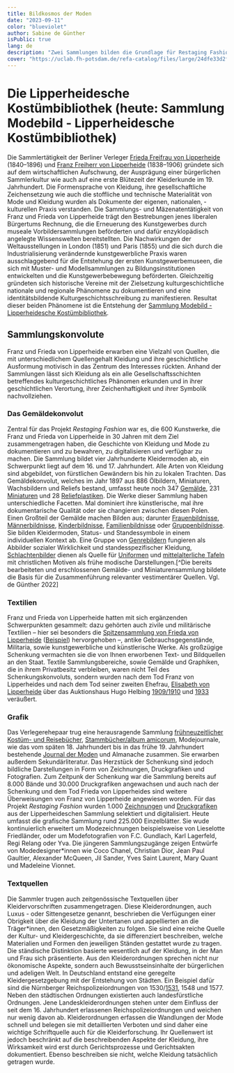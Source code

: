 ```yaml
---
title: Bildkosmos der Moden 
date: "2023-09-11"
color: "blueviolet"
author: Sabine de Günther
isPublic: true
lang: de
description: "Zwei Sammlungen bilden die Grundlage für Restaging Fashion: die vestimnetäre Quellensammlung des Berliner Sammlerehepaars Franz und Frieda von Lipperheide und die Textilsammlung des Germanischen Nationalmuseums in Nürnberg. Letzere beinflusste Franz und Frieda von Lipperheide darin, ihre im späten 19. Jahrhundert zusammengetragene Sammlung von Gemälden, Miniaturen, Reliefplastiken, Grafik, Handzeichnungen, Buchkunst und Sekundärliteratur in der Lipperheideschen Kostümbibliothek zu verstetigen und der Öffentlichkeit zu Forschungszwecken und als Vorbildersammlung zur Verfügung zu stellen."
cover: "https://uclab.fh-potsdam.de/refa-catalog/files/large/24dfe33d2f4bca218b0ac821ec4135142dc18648.jpg"
---
```

# Die Lipperheidesche Kostümbibliothek (heute: Sammlung Modebild - Lipperheidesche Kostümbibliothek)
Die Sammlertätigkeit der Berliner Verleger [Frieda Freifrau von Lipperheide](https://uclab.fh-potsdam.de/refa-catalog/api/resources/18762) (1840–1896) und [Franz Freiherr von Lipperheide](https://uclab.fh-potsdam.de/refa-catalog/api/resources/9364) (1838–1906) gründete sich auf dem wirtschaftlichen Aufschwung, der Ausprägung einer bürgerlichen Sammlerkultur wie auch auf eine erste Blütezeit der Kleiderkunde im 19. Jahrhundert. Die Formensprache von Kleidung, ihre gesellschaftliche Zeichensetzung wie auch die stoffliche und technische ­Materialität von Mode und Kleidung wurden als Dokumente der eigenen, nationalen, ­kulturellen Praxis verstanden. Die Sammlungs- und Mäzenatentätigkeit von Franz und Frieda von Lipperheide trägt den Bestrebungen jenes ­liberalen Bürgertums Rechnung, die die Erneuerung des Kunstgewerbes durch museale Vorbildersammlungen be­förderten und dafür enzyklopädisch angelegte Wissenswelten bereitstellten.
Die Nachwirkungen der Weltausstellungen in London (1851) und Paris (1855) und die sich durch die Industrialisierung verändernde kunstgewerbliche Praxis waren ausschlaggebend für die Entstehung der ersten Kunstgewerbemuseen, die sich mit Muster- und Modellsammlungen zu Bildungsinstitutionen entwickelten und die Kunstgewerbebewegung beförderten. Gleichzeitig gründeten sich historische Vereine mit der Zielsetzung kulturgeschichtliche nationale und regionale Phänomene zu dokumentieren und eine identitätsbildende Kulturgeschichtsschreibung zu manifestieren.
Resultat dieser beiden Phänomene ist die Entstehung der [Sammlung Modebild - Lipperheidesche Kostümbibliothek](https://www.smb.museum/museen-einrichtungen/kunstbibliothek/sammeln-forschen/ueber-die-sammlungen/sammlung-modebild-lipperheidesche-kostuembibliothek/).

## Sammlungskonvolute
Franz und Frieda von Lipperheide erwarben eine Vielzahl von Quellen, die mit unterschiedlichem Quellengehalt Kleidung und ihre geschichtliche Ausformung motivisch in das Zentrum des Interesses rückten. Anhand der Sammlungen lässt sich Kleidung als ein alle Gesellschaftsschichten betreffendes kulturgeschichtliches Phänomen erkunden und in ihrer geschichtlichen Verortung, ihrer Zeichen­haftigkeit und ihrer Symbolik nachvollziehen.

### Das Gemäldekonvolut
Zentral für das Projekt *Restaging Fashion* war es, die 600 Kunstwerke, die Franz und Frieda von Lipperheide in 30 Jahren mit dem Ziel zusammengetragen haben, die Geschichte von Kleidung und Mode zu dokumentieren und zu bewahren, zu digitalisieren und verfügbar zu machen. Die Sammlung bildet vier Jahrhunderte Kleidermoden ab, ein Schwerpunkt liegt auf dem 16. und 17. Jahrhundert. Alle Arten von Kleidung sind abgebildet, von fürstlichen Gewändern bis hin zu lokalen Trachten.
Das Gemäldekonvolut, welches im Jahr 1897 aus 886 Ölbildern, Miniaturen, Wachsbildern und Reliefs bestand, umfasst heute noch 347 [Gemälde](https://uclab.fh-potsdam.de/refa-catalog/api/resources/9660), 231 [Miniaturen](https://uclab.fh-potsdam.de/refa-catalog/api/resources/25343) und 28 [Reliefplastiken](https://uclab.fh-potsdam.de/refa-catalog/api/resources/9661). Die Werke dieser Sammlung haben unterschiedliche Facetten. Mal dominiert ihre künstlerische, mal ihre dokumentarische Qualität oder sie changieren zwischen diesen Polen. Einen Großteil der Gemälde machen Bilden aus; darunter [Frauenbildnisse]( https://uclab.fh-potsdam.de/refa-catalog/api/resources/9725), [Männerbildnisse]( https://uclab.fh-potsdam.de/refa-catalog/api/resources/9726), [Kinderbildnisse](https://uclab.fh-potsdam.de/refa-catalog/api/resources/9727), [Familienbildnisse](https://uclab.fh-potsdam.de/refa-catalog/api/resources/9678) oder [Gruppenbildnisse](https://uclab.fh-potsdam.de/refa-catalog/api/resources/9729). Sie bilden Kleidermoden, Status- und Standessymbole in einem individuellen Kontext ab. Eine Gruppe von [Genrebildern](https://uclab.fh-potsdam.de/refa-catalog/api/resources/9670) fungieren als Abbilder sozialer Wirklichkeit und standesspezifischer Kleidung, [Schlachtenbilder](https://uclab.fh-potsdam.de/refa-catalog/api/resources/67420) dienen als Quelle für [Uniformen](https://uclab.fh-potsdam.de/refa-catalog/api/resources/10242) und [mittelalterliche Tafeln](https://uclab.fh-potsdam.de/refa-catalog/api/resources/67421) mit christlichen Motiven als frühe ­modische Darstellungen.[^Die bereits bearbeiteten und erschlossenen Gemälde- und Miniaturensammlung bildete die Basis für die Zusammenführung relevanter vestimentärer Quellen. Vgl. de Günther 2022]

### Textilien
Franz und Frieda von Lipperheide hatten mit sich ergänzenden Schwerpunkten gesammelt: dazu gehörten auch zivile und militärische Textilien – hier sei besonders die [Spitzensammlung von Frieda von Lipperheide](https://doi.org/10.11588/diglit.20517) ([Beispiel](https://uclab.fh-potsdam.de/refa-catalog/api/resources/60248)) hervorgehoben –, antike Gebrauchsgegenstände, Militaria, sowie kunstgewerbliche und künstlerische Werke. Als großzügige Schenkung vermachten sie die von Ihnen erworbenen Text- und Bildquellen an den Staat. Textile Sammlungsbereiche, sowie  Gemälde und Graphiken, die in ihrem Privatbesitz verbleiben, waren nicht Teil des Schenkungskonvoluts, sondern wurden nach dem Tod Franz von Lipperheides und nach dem Tod seiner zweiten Ehefrau, [Elisabeth von Lipperheide](https://d-nb.info/gnd/133653951) über das Auktionshaus Hugo Helbing [1909/1910](https://uclab.fh-potsdam.de/refa-catalog/api/resources/7802) und [1933](https://uclab.fh-potsdam.de/refa-catalog/api/resources/6115) veräußert.

### Grafik
Das Verlegerehepaar trug eine herausragende Sammlung [frühneuzeitlicher Kostüm- und Reisebücher](https://uclab.fh-potsdam.de/refa-catalog/api/resources/45213), [Stammbücher/album amicorum](https://uclab.fh-potsdam.de/refa-catalog/api/resources/41434), Modejournale, wie das vom späten 18. Jahrhundert bis in das frühe 19. Jahrhundert bestehende [Journal der Moden](https://uclab.fh-potsdam.de/refa-catalog/api/resources/41998) und Almanache zusammen. Sie erwarben außerdem Sekundärliteratur. Das Herzstück der Schenkung sind jedoch bildliche Darstellungen in Form von Zeichnungen, Druckgrafiken und Fotografien. Zum Zeitpunk der Schenkung war die Sammlung bereits auf 8.000 Bände und 30.000 Druckgrafiken angewachsen und auch nach der Schenkung und dem Tod Frieda von Lipperheides sind weitere Überweisungen von Franz von Lipperheide angewiesen worden. Für das Projekt *Restaging Fashion* wurden 1.000 [Zeichnungen](https://uclab.fh-potsdam.de/refa-catalog/api/resources/25341) und [Druckgrafiken](https://uclab.fh-potsdam.de/refa-catalog/api/resources/25340) aus der Lipperheideschen Sammlung selektiert und digitalisiert.
Heute umfasst die grafische Sammlung rund 225.000 Einzelblätter. Sie wude kontinuierlich erweitert um Modezeichnungen beispielsweise von Lieselotte Friedländer, oder um Modefotografien von F.C. Gundlach, Karl Lagerfeld, Regi Relang oder Yva. Die jüngeren Sammlungszugänge zeigen Entwürfe von Modedesigner*innen wie Coco Chanel, Christian Dior, Jean Paul Gaultier, Alexander McQueen, Jil Sander, Yves Saint Laurent, Mary Quant und Madeleine Vionnet. 

### Textquellen
Die Sammler trugen auch zeitgenössische Textquellen über Kleidervorschriften zusammengetragen. Diese Kleiderordnungen, auch Luxus - oder Sittengesetze genannt, beschrieben die Verfügungen einer Obrigkeit über die Kleidung der Untertanen und appellierten an die Träger*innen, den Gesetzmäßigkeiten zu folgen. Sie sind eine reiche Quelle der Kultur- und Kleidergeschichte, da sie differenziert beschreiben, welche Materialien und Formen den jeweiligen Ständen gestattet wurde zu tragen. Die ständische Distinktion basierte wesentlich auf der Kleidung, in der Man und Frau sich präsentierte. Aus den Kleiderordnungen sprechen nicht nur ökonomische Aspekte, sondern auch Bewusstseinsinhalte der bürgerlichen und adeligen Welt. In Deutschland entstand eine geregelte Kleidergesetzgebung mit der Entstehung von Städten. Ein Beispiel dafür sind die Nürnberger Reichspolizeiordnungen von 1530/[1531](https://de.wikisource.org/wiki/Römischer_Keyserlicher_Maiestat_Ordnung_vnd_Reformation_guter_Pollicey_im_Heyligen_Römischen_Reich), 1548 und 1577. Neben den städtischen Ordnungen existierten auch landesfürstliche Ordnungen. Jene Landeskleiderordnungen stehen unter dem Einfluss der seit dem 16. Jahrhundert erlassenen Reichspolizeiordnungen und weichen nur wenig davon ab. Kleiderordnungen erfassen die Wandlungen der Mode schnell und belegen sie mit detaillierten Verboten und sind daher eine wichtige Schriftquelle auch für die Kleiderforschung. Ihr Quellenwert ist jedoch beschränkt auf die beschreibenden Aspekte der Kleidung, ihre Wirksamkeit wird erst durch Gerichtsprozesse und Gerichtsakten dokumentiert. Ebenso beschreiben sie nicht, welche Kleidung tatsächlich getragen wurde.  
